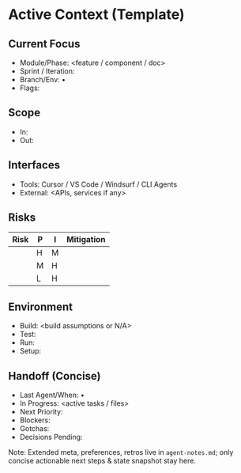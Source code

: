 # Active Context (Template)

## Current Focus
- Module/Phase: <feature / component / doc>
- Sprint / Iteration: <label>
- Branch/Env: <branch> • <environment>
- Flags: <notable toggles>

## Scope
- In: <primary objectives in scope>
- Out: <explicit exclusions>

## Interfaces
- Tools: Cursor / VS Code / Windsurf / CLI Agents
- External: <APIs, services if any>

## Risks
| Risk | P | I | Mitigation |
|------|---|---|------------|
| <risk> | H | M | <mitigation> |
| <risk> | M | H | <mitigation> |
| <risk> | L | H | <mitigation> |

## Environment
- Build: <build assumptions or N/A>
- Test: <test strategy summary>
- Run: <how to execute core>
- Setup: <prereqs>

## Handoff (Concise)
- Last Agent/When: <agent> • <UTC timestamp>
- In Progress: <active tasks / files>
- Next Priority: <immediate next>
- Blockers: <if any>
- Gotchas: <quick warnings>
- Decisions Pending: <list>

Note: Extended meta, preferences, retros live in `agent-notes.md`; only concise actionable next steps & state snapshot stay here.
